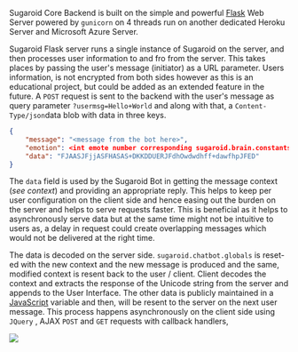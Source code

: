 
Sugaroid Core Backend is built on the simple and powerful [Flask](https://flask.palletsprojects.com/en/1.1.x/tutorial/layout/) Web Server powered by `gunicorn` on 4 threads run on another dedicated Heroku Server and Microsoft Azure Server. 

Sugaroid Flask server runs a single instance of Sugaroid on the server, and then processes user information to and fro from the server. This takes places by passing the user's message (initiator) as a URL parameter. Users information, is not encrypted from both sides however as this is an educational project, but could be added as an extended feature in the future. A `POST` request is sent to the backend with the user's message as query parameter `?usermsg=Hello+World` and along with that, a `Content-Type/json`data blob with data in three keys. 

```json
{
    "message": "<message from the bot here>",
    "emotion": <int emote number corresponding sugaroid.brain.constants.Emotion>,
    "data": "FJAASJFjjASFHASAS+DKKDDUERJFdhOwdwdhff+dawfhpJFED"
}
```

The `data` field is used by the Sugaroid Bot in getting the message context (_see context_) and providing an appropriate reply. This helps to keep per user configuration on the client side and hence easing out the burden on the server and helps to serve requests faster. This is beneficial as it helps to asynchronously serve data but at the same time might not be intuitive to users as, a delay in request could create overlapping messages which would not be delivered at the right time. 

The data is decoded on the server side. `sugaroid.chatbot.globals` is reset-ed with the new context and the new message is produced and the same, modified context is resent back to the user / client. Client decodes the context and extracts the response of the Unicode string from the server and appends to the User Interface. The other data is publicly maintained in a [JavaScript](https://www.javascript.com) variable and then, will be resent to the server on the next user message. This process happens asynchronously on the client side using `JQuery` , AJAX `POST` and `GET` requests with callback handlers,

![](../static/img/docs/sugaroid_flask.png)

